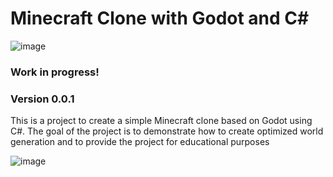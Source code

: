 # Minecraft Clone with Godot and C#
 
![image](https://github.com/user-attachments/assets/a38976db-ddf0-4baa-877f-86d6add2ee16)


### Work in progress!
### Version 0.0.1

This is a project to create a simple Minecraft clone based on Godot using C#. The goal of the project is to demonstrate how to create optimized world generation and to provide the project for educational purposes

![image](https://github.com/user-attachments/assets/82e4c88b-8e76-462a-95a1-6022b050da13)
